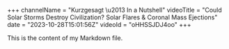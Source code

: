 +++
channelName = "Kurzgesagt \u2013 In a Nutshell"
videoTitle = "Could Solar Storms Destroy Civilization? Solar Flares & Coronal Mass Ejections"
date = "2023-10-28T15:01:56Z"
videoId = "oHHSSJDJ4oo"
+++

This is the content of my Markdown file.